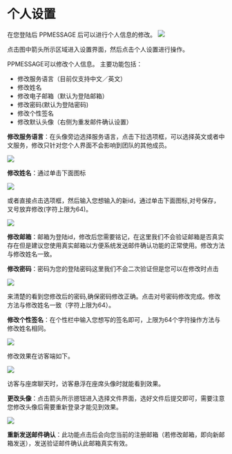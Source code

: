 # 个人设置

在您登陆后 PPMESSAGE 后可以进行个人信息的修改。
![](https://upload-images.jianshu.io/upload_images/12406336-d160b684b01af65f.png?imageMogr2/auto-orient/strip%7CimageView2/2/w/1240)

点击图中箭头所示区域进入设置界面，然后点击个人设置进行操作。

 PPMESSAGE可以修改个人信息。
主要功能包括：
- 修改服务语言（目前仅支持中文／英文）
- 修改姓名
- 修改电子邮箱（默认为登陆邮箱）
- 修改密码(默认为登陆密码)
- 修改个性签名
- 修改默认头像（右侧为重发邮件确认设置）

__修改服务语言__：在头像旁边选择服务语言，点击下拉选项框，可以选择英文或者中文服务，修改只针对您个人界面不会影响到团队的其他成员。

![](https://upload-images.jianshu.io/upload_images/12406336-881f3e3edf9c9120.png?imageMogr2/auto-orient/strip%7CimageView2/2/w/1240)


__修改姓名__：通过单击下面图标

![](https://upload-images.jianshu.io/upload_images/12406336-b078fd1168c5e6b5.png?imageMogr2/auto-orient/strip%7CimageView2/2/w/1240)


或者直接点击选项框，然后输入您想输入的新id，通过单击下面图标,对号保存，叉号放弃修改(字符上限为64)。

![](https://upload-images.jianshu.io/upload_images/12406336-8248900ef835f7b6.png?imageMogr2/auto-orient/strip%7CimageView2/2/w/1240)

__修改邮箱__：邮箱为登陆id，修改后您需要铭记，在这里我们不会验证邮箱是否真实存在但是建议您使用真实邮箱以方便系统发送邮件确认功能的正常使用。修改方法与修改姓名一致。

__修改密码__：密码为您的登陆密码这里我们不会二次验证但是您可以在修改时点击


![](https://upload-images.jianshu.io/upload_images/12406336-f78f71bbf6d354fa.png?imageMogr2/auto-orient/strip%7CimageView2/2/w/1240)

来清楚的看到您修改后的密码,确保密码修改正确。点击对号密码修改完成。修改方法与修改姓名一致（字符上限为64）。

__修改个性签名__：在个性栏中输入您想写的签名即可，上限为64个字符操作方法与修改姓名相同。

![](https://upload-images.jianshu.io/upload_images/12406336-618e0c04d3d86ca5.png?imageMogr2/auto-orient/strip%7CimageView2/2/w/1240)

修改效果在访客端如下。

![](https://upload-images.jianshu.io/upload_images/12406336-9ad56a3e7900abda.png?imageMogr2/auto-orient/strip%7CimageView2/2/w/1240)



访客与座席聊天时，访客悬浮在座席头像时就能看到效果。

__更改头像__：点击箭头所示摁钮进入选择文件界面，选好文件后提交即可，需要注意您修改头像后需要重新登录才能见到效果。

![](https://upload-images.jianshu.io/upload_images/12406336-a25f7420b135d6ed.png?imageMogr2/auto-orient/strip%7CimageView2/2/w/1240)

__重新发送邮件确认__：此功能点击后会向您当前的注册邮箱（若修改邮箱，即向新邮箱发送），发送验证邮件确认此邮箱真实有效。






